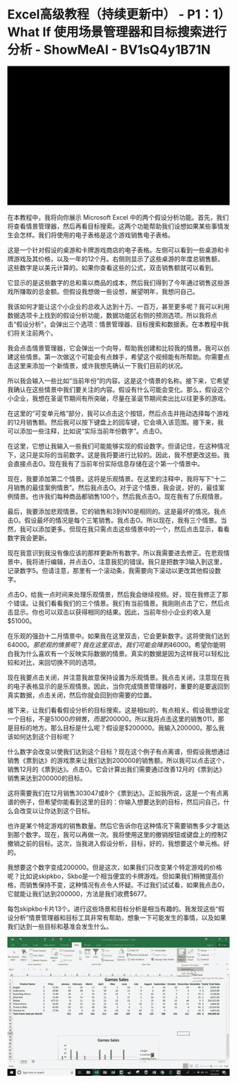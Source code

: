 # Excel高级教程（持续更新中） - P1：1）What If 使用场景管理器和目标搜索进行分析 - ShowMeAI - BV1sQ4y1B71N

![](img/241bc608b4f8dc5791ee9b1b08667ad4_0.png)

在本教程中，我将向你展示 Microsoft Excel 中的两个假设分析功能。首先，我们将查看情景管理器，然后再看目标搜索。这两个功能帮助我们设想如果某些事情发生会怎样。我们将使用的电子表格是这个游戏销售电子表格。

这是一个针对假设的桌游和卡牌游戏商店的电子表格。左侧可以看到一些桌游和卡牌游戏及其价格，以及一年的12个月。右侧则显示了这些桌游的年度总销售额，这些数字是以美元计算的。如果你查看这些的公式，双击销售额就可以看到。

它显示的是这些数字的总和乘以商品的成本，然后我们得到了今年通过销售这些游戏所赚取的总金额。但假设我想做一些设想，展望明年，我想问自己。

我该如何才能让这个小企业的总收入达到十万、一百万，甚至更多呢？我可以利用数据选项卡上找到的假设分析功能，数据功能区右侧的预测选项。所以我将点击“假设分析”，会弹出三个选项：情景管理器、目标搜索和数据表。在本教程中我们将关注前两个。

我会点击情景管理器，它会弹出一个向导，帮助我创建和比较我的情景。我可以创建这些情景。第一次做这个可能会有点棘手，希望这个视频能有所帮助。你需要点击这里来添加一个新情景，或许我想先确认一下我们目前的状况。

所以我会输入一些比如“当前年份”的内容。这是这个情景的名称。接下来，它希望我确认在这些情景中我们要关注的内容。假设有什么可能会变化。那么，假设这个小企业，我想在圣诞节期间有所突破，尽量在圣诞节期间卖出比以往更多的游戏。

在这里的“可变单元格”部分，我可以点击这个按钮，然后点击并拖动选择每个游戏的12月销售额。然后我可以按下键盘上的回车键，它会填入该范围。接下来，我可以添加一些注释，比如说“实际当前年份数字”。点击O。

在这里，它想让我输入一些我们可能能够实现的假设数字。但请记住，在这种情况下，这只是实际的当前数字。这是我将要进行比较的。因此，我不想更改这些。我会直接点击O。现在我有了当前年份实际信息存储在这个第一个情景中。

现在，我要添加第二个情景。这将是乐观情景。在这里的注释中，我将写下“十二月销售的最佳案例情景”。然后我点击O。对于这个情景，我会说，好的，最佳案例情景。也许我们每种商品都销售100个。然后我点击O。现在我有了乐观情景。

最后，我要添加悲观情景。它的销售和3到N10是相同的。这是最坏的情况。我点击O。假设最坏的情况是每个三笔销售。我点击O。所以现在，我有三个情景。当然，我可以添加更多。但现在我只需点击这些情景中的一个，然后点击显示，看看数字我会更新。

现在我意识到我没有像应该的那样更新所有数字。所以我需要进去修正。在悲观情景中，我将进行编辑，并点击O，注意我犯的错误。我只是把数字3输入到这里，记录数字5。但请注意，那里有一个滚动条，我需要向下滚动以更改其他假设数字。

点击O，给我一点时间来处理乐观情景，然后我会继续视频。好，现在我修正了那个错误。让我们看看我们的三个情景。我们有当前情景。我刚刚点击了它，然后点击显示。你也可以双击以获得相同的结果。因此，当前年份小企业的收入是$51000。

在乐观的强劲十二月情景中。如果我在这里双击，它会更新数字。这将使我们达到$64000。那悲观的情景呢？我在这里双击，我们可能会降到$46000。希望你能明白我为什么喜欢有一个反映实际数据的情景。真实的数据是因为这样我可以轻松比较和对比，来回切换不同的选项。

现在我要点击关闭，并注意我故意保持设置为乐观情景。我点击关闭，注意现在我的电子表格显示的是乐观情景。因此，当你完成情景管理器时，重要的是要返回到真实数据，点击关闭，然后你就会回到你需要的位置。

接下来，让我们看看假设分析的目标搜索。这是相似的，有点相关。假设我想设定一个目标，不是$51000的销售，而是$200000。所以我将点击这里的销售011，那是目标的地方。那么目标是什么呢？假设是$200000。我输入200000。那么我该如何达到这个目标呢？

什么数字会改变以使我们达到这个目标？现在这个例子有点离谱，但假设我想通过销售《票到达》的游戏票来让我们达到200000的销售额。所以我可以点击这个，销售12月的《票到达》。点击O。它会计算出我们需要通过改善12月的《票到达》销售来达到200000的目标。

这将需要我们在12月销售303047或8个《票到达》。正如我所说，这是一个有点离谱的例子，但希望你能看到这里的目的：你输入想要达到的目标，然后问自己，什么会改变以让你达到这个目标。

也许是某个特定游戏的销售数量。然后它告诉你在这种情况下需要销售多少才能达到那个数字。现在，我可以再做一次。我将使用这里的撤销按钮或键盘上的控制Z撤销之前的目标。这次，当我进入假设分析，目标，好的，我想要这个单元格。好的。

我想要这个数字变成200000。但是这次，如果我们只改变某个特定游戏的价格呢？比如说skipkbo，Skbo是一个相当便宜的卡牌游戏。但如果我们稍微提高价格，而销售保持不变，这种情况有点令人怀疑。不过我们试试看，如果我点击O，它就能让我们达到200000，方法是我们收费$677。

每包skipkbo卡片13个。进行这些场景和目标分析是相当有趣的。我发现这些“假设分析”情景管理器和目标工具非常有帮助，想象一下可能发生的事情，以及如果我们达到一些目标和基准会发生什么。

![](img/241bc608b4f8dc5791ee9b1b08667ad4_2.png)
